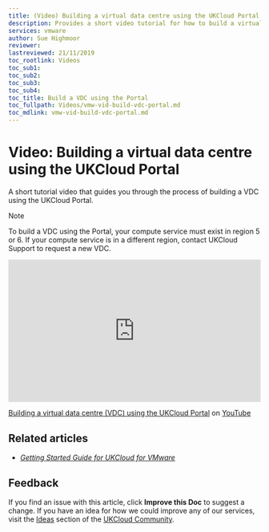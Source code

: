 ```yaml
---
title: (Video) Building a virtual data centre using the UKCloud Portal | UKCloud Ltd
description: Provides a short video tutorial for how to build a virtual data centre (VDC) using the UKCloud Portal
services: vmware
author: Sue Highmoor
reviewer: 
lastreviewed: 21/11/2019
toc_rootlink: Videos
toc_sub1: 
toc_sub2:
toc_sub3:
toc_sub4:
toc_title: Build a VDC using the Portal
toc_fullpath: Videos/vmw-vid-build-vdc-portal.md
toc_mdlink: vmw-vid-build-vdc-portal.md
---
```


# Video: Building a virtual data centre using the UKCloud Portal

A short tutorial video that guides you through the process of building a VDC using the UKCloud Portal.

> [!NOTE]
> To build a VDC using the Portal, your compute service must exist in region 5 or 6. If your compute service is in a different region, contact UKCloud Support to request a new VDC.

<div class="row">
  <div class="col-md-10">
    <div style="padding:56.25% 0 0 0;position:relative;">
      <iframe src="https://www.youtube.com/embed/bnpF3B6XmOQ" style="position:absolute;top:0;left:0;width:100%;height:100%;" frameborder="0" allow="accelerometer; autoplay; encrypted-media; gyroscope; picture-in-picture" allowfullscreen></iframe>
    </div>
    <p><a href="https://www.youtube.com/watch?v=bnpF3B6XmOQ">Building a virtual data centre (VDC) using the UKCloud Portal</a> on <a href="https://www.youtube.com/channel/UCnlFUyOWcS4iE_HK-ZEcNGw">YouTube</a>
  </div>
</div>

## Related articles

- [*Getting Started Guide for UKCloud for VMware*](vmw-gs.md)

## Feedback

If you find an issue with this article, click **Improve this Doc** to suggest a change. If you have an idea for how we could improve any of our services, visit the [Ideas](https://community.ukcloud.com/ideas) section of the [UKCloud Community](https://community.ukcloud.com).
